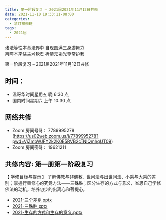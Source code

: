 ```yaml
---
title: 第一阶段复习 – 2021届2021年11月12日共修
date: 2021-11-10 19:33:11-08:00
categories:
  - 慧灯禅修班
tags:
  - 2021届
---
```

诸法等性本基法界中 自现圆满三身游舞力  
离障本来怙主龙钦巴 祈请无垢光尊常护我  

第一阶段复习 – 2021届2021年11月12日共修

## 时间：

* 温哥华时间星期五 晚 6:30 点
* 国内时间星期六 上午 10:30 点

## 网络共修

* Zoom 房间号码： 7789995278 (<https://us02web.zoom.us/j/7789995278?pwd=VjZmbWJFY2k2K0E5RVB2cTNIQmhqUT09>)
* Zoom 房间密码： 19621211

## 共修内容: 第一册第一阶段复习

【 学修目标与提示 】
了解佛教与非佛教、世间法与出世间法、小乘与大乘的差别；掌握行善修心的究竟方法——三殊胜；区分生存的方式与意义，省思自己学修佛法的动机，培养初步的出离心和菩提心。


- [2021-三个差别.pptx](https://www.huidengvan.com/f/up/2021%E6%85%A7%E7%81%AF%E7%A6%85%E4%BF%AE%E7%AC%AC%E4%B8%80%E8%AF%BE-%E4%B8%89%E4%B8%AA%E5%B7%AE%E5%88%AB.pptx)
- [2021-三殊胜.pptx](https://s3.ca-central-1.wasabisys.com/hddata/f.huidengchanxiu.net/hdv/f/up/%E6%85%A7%E7%81%AF%E7%A6%85%E4%BF%AE%E7%8F%AD%E7%AC%AC%E4%B8%83%E5%A0%82%E8%AF%BE.pptx)
- [2021-生存的方式和生存的意义.pptx](https://s3.ca-central-1.wasabisys.com/hddata/f.huidengchanxiu.net/hdv/f/up/2021-生存的方式和生存的意义.pptx)